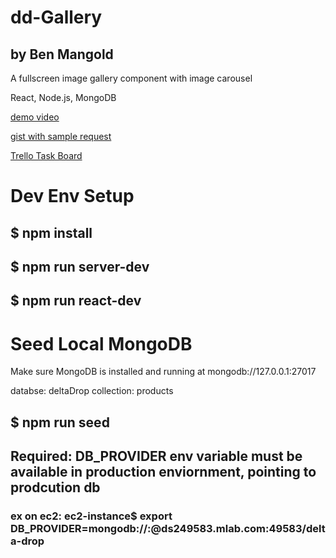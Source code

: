 # dd-Gallery
## by Ben Mangold

A fullscreen image gallery component with image carousel

React, Node.js, MongoDB

[demo video](https://www.dropbox.com/s/car3drvf8wecmhx/dd-gallery-screencap.mov?dl=0)

[gist with sample request](https://gist.github.com/benmangold/e686d23d396359a2a1314d489b799cbd)

[Trello Task Board](https://trello.com/b/klbDbr5E/dd-gallery)

# Dev Env Setup
## $ npm install
## $ npm run server-dev
## $ npm run react-dev

# Seed Local MongoDB
Make sure MongoDB is installed and running at mongodb://127.0.0.1:27017

databse: deltaDrop
collection: products
## $ npm run seed

## Required: DB_PROVIDER env variable must be available in production enviornment, pointing to prodcution db
### ex on ec2: ec2-instance$ export DB_PROVIDER=mongodb://<un>:<pw>@ds249583.mlab.com:49583/delta-drop

